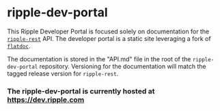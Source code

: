 ripple-dev-portal
=================

This Ripple Developer Portal is focused solely on documentation for the [`ripple-rest`](https://github.com/ripple/ripple-rest) API. The developer portal is a static site leveraging a fork of [`flatdoc`](https://github.com/rstacruz/flatdoc).

The documentation is stored in the "API.md" file in the root of the `ripple-dev-portal` repository. Versioning for the documentation will match the tagged release version for `ripple-rest`.

### The ripple-dev-portal is currently hosted at https://dev.ripple.com ###


